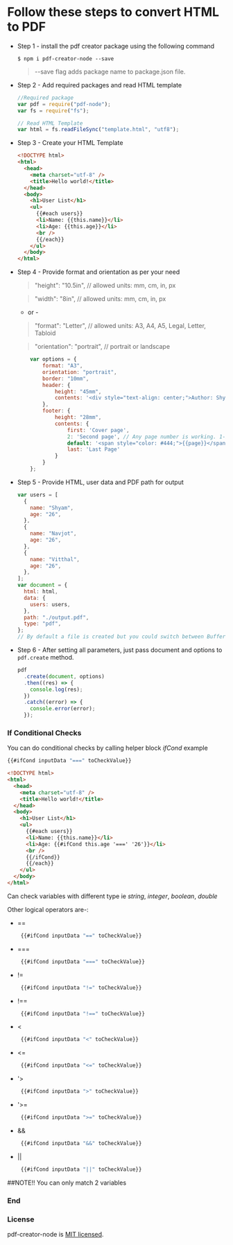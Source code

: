 # Follow these steps to convert HTML to PDF

- Step 1 - install the pdf creator package using the following command

  `$ npm i pdf-creator-node --save`

  > --save flag adds package name to package.json file.

- Step 2 - Add required packages and read HTML template

  ```javascript
  //Required package
  var pdf = require("pdf-node");
  var fs = require("fs");

  // Read HTML Template
  var html = fs.readFileSync("template.html", "utf8");
  ```

- Step 3 - Create your HTML Template

  ```html
  <!DOCTYPE html>
  <html>
    <head>
      <meta charset="utf-8" />
      <title>Hello world!</title>
    </head>
    <body>
      <h1>User List</h1>
      <ul>
        {{#each users}}
        <li>Name: {{this.name}}</li>
        <li>Age: {{this.age}}</li>
        <br />
        {{/each}}
      </ul>
    </body>
  </html>
  ```

- Step 4 - Provide format and orientation as per your need

  > "height": "10.5in", // allowed units: mm, cm, in, px

  > "width": "8in", // allowed units: mm, cm, in, px

  - or -

  > "format": "Letter", // allowed units: A3, A4, A5, Legal, Letter, Tabloid

  > "orientation": "portrait", // portrait or landscape

    ```javascript
        var options = {
            format: "A3",
            orientation: "portrait",
            border: "10mm",
            header: {
                height: "45mm",
                contents: '<div style="text-align: center;">Author: Shyam Hajare</div>'
            },
            footer: {
                height: "28mm",
                contents: {
                    first: 'Cover page',
                    2: 'Second page', // Any page number is working. 1-based index
                    default: '<span style="color: #444;">{{page}}</span>/<span>{{pages}}</span>', // fallback value
                    last: 'Last Page'
                }
            }
        };
    ```
    
- Step 5 - Provide HTML, user data and PDF path for output

  ```javascript
  var users = [
    {
      name: "Shyam",
      age: "26",
    },
    {
      name: "Navjot",
      age: "26",
    },
    {
      name: "Vitthal",
      age: "26",
    },
  ];
  var document = {
    html: html,
    data: {
      users: users,
    },
    path: "./output.pdf",
    type: "pdf",
  };
  // By default a file is created but you could switch between Buffer and Streams by using "buffer" or "stream" respectively.
  ```

- Step 6 - After setting all parameters, just pass document and options to `pdf.create` method.

  ```javascript
  pdf
    .create(document, options)
    .then((res) => {
      console.log(res);
    })
    .catch((error) => {
      console.error(error);
    });
  ```

### If Conditional Checks
You can do conditional checks by calling helper block _ifCond_ example

```js
{{#ifCond inputData "===" toCheckValue}}
```

  ```html
  <!DOCTYPE html>
  <html>
    <head>
      <meta charset="utf-8" />
      <title>Hello world!</title>
    </head>
    <body>
      <h1>User List</h1>
      <ul>
        {{#each users}}
        <li>Name: {{this.name}}</li>
        <li>Age: {{#ifCond this.age '===' '26'}}</li>
        <br />
        {{/ifCond}}
        {{/each}}
      </ul>
    </body>
  </html>
  ```

Can check variables with different type ie _string_, _integer_, _boolean_, _double_

Other logical operators are-:

- ==
   ```js
    {{#ifCond inputData "==" toCheckValue}}
   ```
- ===
   ```js
    {{#ifCond inputData "===" toCheckValue}}
   ```
- != 
   ```js
    {{#ifCond inputData "!=" toCheckValue}}
   ```
- !==
   ```js
    {{#ifCond inputData "!==" toCheckValue}}
   ```
- <
   ```js
    {{#ifCond inputData "<" toCheckValue}}
   ```
- <=
   ```js
    {{#ifCond inputData "<=" toCheckValue}}
   ```
- '>
   ```js
    {{#ifCond inputData ">" toCheckValue}}
   ```
- '>=
   ```js
    {{#ifCond inputData ">=" toCheckValue}}
   ```
- &&
   ```js
    {{#ifCond inputData "&&" toCheckValue}}
   ```
- ||
   ```js
    {{#ifCond inputData "||" toCheckValue}}
   ```

##NOTE!!
You can only match 2 variables

### End

### License

pdf-creator-node is [MIT licensed](./LICENSE).
